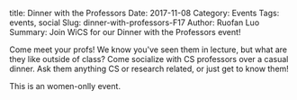 title: Dinner with the Professors
Date: 2017-11-08
Category: Events
Tags: events, social
Slug: dinner-with-professors-F17
Author: Ruofan Luo
Summary: Join WiCS for our Dinner with the Professors event!

Come meet your profs! We know you've seen them in lecture, but what are they like outside of class? Come socialize with CS professors over a casual dinner. Ask them anything CS or research related, or just get to know them!

This is an women-onlly event.

